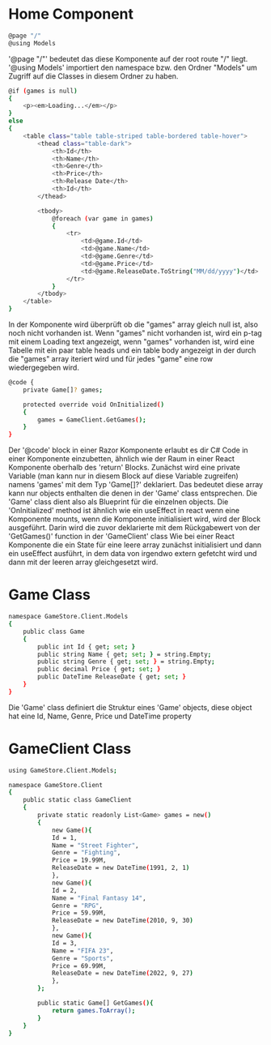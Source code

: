 # Home Component

```bash
@page "/"
@using Models
```

'@page "/"' bedeutet das diese Komponente auf der root route "/" liegt.
'@using Models' importiert den namespace bzw. den Ordner "Models" um Zugriff auf die Classes in diesem Ordner zu haben.

```bash
@if (games is null)
{
    <p><em>Loading...</em></p>
}
else
{
    <table class="table table-striped table-bordered table-hover">
        <thead class="table-dark">
            <th>Id</th>
            <th>Name</th>
            <th>Genre</th>
            <th>Price</th>
            <th>Release Date</th>
            <th>Id</th>
        </thead>

        <tbody>
            @foreach (var game in games)
            {
                <tr>
                    <td>@game.Id</td>
                    <td>@game.Name</td>
                    <td>@game.Genre</td>
                    <td>@game.Price</td>
                    <td>@game.ReleaseDate.ToString("MM/dd/yyyy")</td>
                </tr>
            }
        </tbody>
    </table>
}
```

In der Komponente wird überprüft ob die "games" array gleich null ist, also noch nicht vorhanden ist. Wenn "games" nicht vorhanden ist, wird ein p-tag mit einem Loading text angezeigt, wenn "games" vorhanden ist, wird eine Tabelle mit ein paar table heads und ein table body angezeigt in der durch die "games" array iteriert wird und für jedes "game" eine row wiedergegeben wird.

```bash
@code {
    private Game[]? games;

    protected override void OnInitialized()
    {
        games = GameClient.GetGames();
    }
}
```

Der '@code' block in einer Razor Komponente erlaubt es dir C# Code in einer Komponente einzubetten, ähnlich wie der Raum in einer React Komponente oberhalb des 'return' Blocks.
Zunächst wird eine private Variable (man kann nur in diesem Block auf diese Variable zugreifen) namens 'games' mit dem Typ 'Game[]?' deklariert. Das bedeutet diese array kann nur objects enthalten die denen in der 'Game' class entsprechen. Die 'Game' class dient also als Blueprint für die einzelnen objects.
Die 'OnInitialized' method ist ähnlich wie ein useEffect in react wenn eine Komponente mounts, wenn die Komponente initialisiert wird, wird der Block ausgeführt. Darin wird die zuvor deklarierte mit dem Rückgabewert von der 'GetGames()' function in der 'GameClient' class
Wie bei einer React Komponente die ein State für eine leere array zunächst initialisiert und dann ein useEffect ausführt, in dem data von irgendwo extern gefetcht wird und dann mit der leeren array gleichgesetzt wird.



# Game Class

```bash
namespace GameStore.Client.Models
{
    public class Game
    {
        public int Id { get; set; }
        public string Name { get; set; } = string.Empty;
        public string Genre { get; set; } = string.Empty;
        public decimal Price { get; set; }
        public DateTime ReleaseDate { get; set; }
    }
}
```
Die 'Game' class definiert die Struktur eines 'Game' objects, diese object hat eine Id, Name, Genre, Price und DateTime property


# GameClient Class

```bash
using GameStore.Client.Models;

namespace GameStore.Client
{
    public static class GameClient
    {
        private static readonly List<Game> games = new()
        {
            new Game(){
            Id = 1,
            Name = "Street Fighter",
            Genre = "Fighting",
            Price = 19.99M,
            ReleaseDate = new DateTime(1991, 2, 1)
            },
            new Game(){
            Id = 2,
            Name = "Final Fantasy 14",
            Genre = "RPG",
            Price = 59.99M,
            ReleaseDate = new DateTime(2010, 9, 30)
            },
            new Game(){
            Id = 3,
            Name = "FIFA 23",
            Genre = "Sports",
            Price = 69.99M,
            ReleaseDate = new DateTime(2022, 9, 27)
            },
        };

        public static Game[] GetGames(){
            return games.ToArray();
        }
    }
}
```
